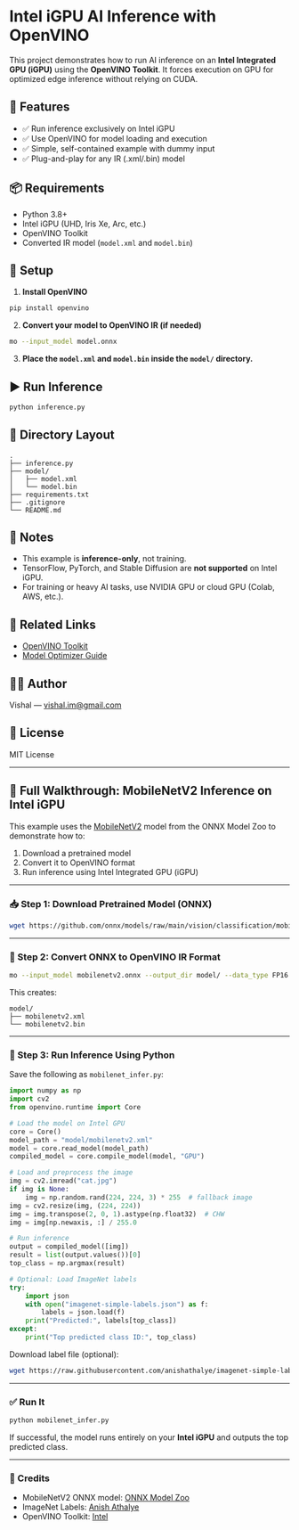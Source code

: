 # Intel iGPU AI Inference with OpenVINO

This project demonstrates how to run AI inference on an **Intel Integrated GPU (iGPU)** using the **OpenVINO Toolkit**. It forces execution on GPU for optimized edge inference without relying on CUDA.

## 🚀 Features

- ✅ Run inference exclusively on Intel iGPU
- ✅ Use OpenVINO for model loading and execution
- ✅ Simple, self-contained example with dummy input
- ✅ Plug-and-play for any IR (.xml/.bin) model

## 📦 Requirements

- Python 3.8+
- Intel iGPU (UHD, Iris Xe, Arc, etc.)
- OpenVINO Toolkit
- Converted IR model (`model.xml` and `model.bin`)

## 🔧 Setup

1. **Install OpenVINO**
```bash
pip install openvino
```

2. **Convert your model to OpenVINO IR (if needed)**
```bash
mo --input_model model.onnx
```

3. **Place the `model.xml` and `model.bin` inside the `model/` directory.**

## ▶️ Run Inference

```bash
python inference.py
```

## 📂 Directory Layout

```
.
├── inference.py
├── model/
│   ├── model.xml
│   └── model.bin
├── requirements.txt
├── .gitignore
└── README.md
```

## 🧪 Notes

- This example is **inference-only**, not training.
- TensorFlow, PyTorch, and Stable Diffusion are **not supported** on Intel iGPU.
- For training or heavy AI tasks, use NVIDIA GPU or cloud GPU (Colab, AWS, etc.).

## 🧠 Related Links

- [OpenVINO Toolkit](https://www.intel.com/content/www/us/en/developer/tools/openvino-toolkit/overview.html)
- [Model Optimizer Guide](https://docs.openvino.ai/latest/openvino_docs_MO_DG_Deep_Learning_Model_Optimizer_DevGuide.html)

## 👨‍💻 Author

Vishal — vishal.im@gmail.com

## 📄 License

MIT License


---

## 🧪 Full Walkthrough: MobileNetV2 Inference on Intel iGPU

This example uses the [MobileNetV2](https://github.com/onnx/models/tree/main/vision/classification/mobilenet) model from the ONNX Model Zoo to demonstrate how to:

1. Download a pretrained model
2. Convert it to OpenVINO format
3. Run inference using Intel Integrated GPU (iGPU)

---

### 📥 Step 1: Download Pretrained Model (ONNX)

```bash
wget https://github.com/onnx/models/raw/main/vision/classification/mobilenet/model/mobilenetv2-7.onnx -O mobilenetv2.onnx
```

---

### 🔄 Step 2: Convert ONNX to OpenVINO IR Format

```bash
mo --input_model mobilenetv2.onnx --output_dir model/ --data_type FP16
```

This creates:
```
model/
├── mobilenetv2.xml
└── mobilenetv2.bin
```

---

### 🧠 Step 3: Run Inference Using Python

Save the following as `mobilenet_infer.py`:

```python
import numpy as np
import cv2
from openvino.runtime import Core

# Load the model on Intel GPU
core = Core()
model_path = "model/mobilenetv2.xml"
model = core.read_model(model_path)
compiled_model = core.compile_model(model, "GPU")

# Load and preprocess the image
img = cv2.imread("cat.jpg")
if img is None:
    img = np.random.rand(224, 224, 3) * 255  # fallback image
img = cv2.resize(img, (224, 224))
img = img.transpose(2, 0, 1).astype(np.float32)  # CHW
img = img[np.newaxis, :] / 255.0

# Run inference
output = compiled_model([img])
result = list(output.values())[0]
top_class = np.argmax(result)

# Optional: Load ImageNet labels
try:
    import json
    with open("imagenet-simple-labels.json") as f:
        labels = json.load(f)
    print("Predicted:", labels[top_class])
except:
    print("Top predicted class ID:", top_class)
```

Download label file (optional):

```bash
wget https://raw.githubusercontent.com/anishathalye/imagenet-simple-labels/master/imagenet-simple-labels.json
```

---

### ✅ Run It

```bash
python mobilenet_infer.py
```

If successful, the model runs entirely on your **Intel iGPU** and outputs the top predicted class.

---

### 📎 Credits

- MobileNetV2 ONNX model: [ONNX Model Zoo](https://github.com/onnx/models)
- ImageNet Labels: [Anish Athalye](https://github.com/anishathalye/imagenet-simple-labels)
- OpenVINO Toolkit: [Intel](https://www.intel.com/content/www/us/en/developer/tools/openvino-toolkit/overview.html)


